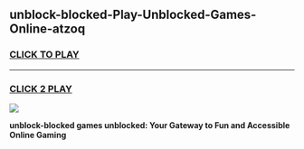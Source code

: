 
## unblock-blocked-Play-Unblocked-Games-Online-atzoq
<h3>
<a href="https://premium76.site?title=unblock-blocked&ref=25A">CLICK TO PLAY</a></h3>
<hr>

<h3>
<a href="https://premium76.site?title=unblock-blocked&ref=25A">CLICK 2 PLAY</a>
  
</h3>

<a href="https://premium76.site?title=unblock-blocked&ref=25A"><img src="https://clearcache.store/games.png"></a>


**unblock-blocked games unblocked: Your Gateway to Fun and Accessible Online Gaming**
